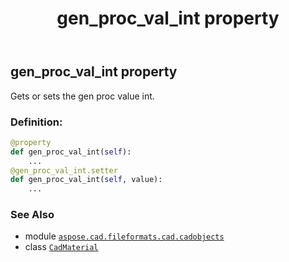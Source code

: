 ﻿---
title: gen_proc_val_int property
second_title: Aspose.CAD for Python via .NET API References
description: 
type: docs
weight: 470
url: /python-net/aspose.cad.fileformats.cad.cadobjects/cadmaterial/gen_proc_val_int/
is_root: false
---

## gen_proc_val_int property


Gets or sets the gen proc value int.
### Definition:
```python
@property
def gen_proc_val_int(self):
    ...
@gen_proc_val_int.setter
def gen_proc_val_int(self, value):
    ...
```

### See Also
* module [`aspose.cad.fileformats.cad.cadobjects`](../../)
* class [`CadMaterial`](/cad/python-net/aspose.cad.fileformats.cad.cadobjects/cadmaterial)
